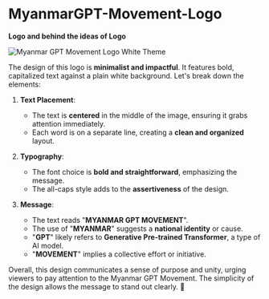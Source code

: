 # MyanmarGPT-Movement-Logo
**Logo and behind the ideas of Logo**

![Myanmar GPT Movement Logo White Theme](https://github.com/MyanmarGPT-Movement/MyanmarGPT-Movement-Logo/assets/81403162/ba49dacc-342c-479d-bdd7-d6d6c4099687)

The design of this logo is **minimalist and impactful**. 
It features bold, capitalized text against a plain white background. 
Let's break down the elements:

1. **Text Placement**:
   - The text is **centered** in the middle of the image, ensuring it grabs attention immediately.
   - Each word is on a separate line, creating a **clean and organized** layout.

2. **Typography**:
   - The font choice is **bold and straightforward**, emphasizing the message.
   - The all-caps style adds to the **assertiveness** of the design.

3. **Message**:
   - The text reads "**MYANMAR GPT MOVEMENT**".
   - The use of "**MYANMAR**" suggests a **national identity** or cause.
   - "**GPT**" likely refers to **Generative Pre-trained Transformer**, a type of AI model.
   - "**MOVEMENT**" implies a collective effort or initiative.

Overall, this design communicates a sense of purpose and unity, urging viewers to pay attention to the Myanmar GPT Movement. The simplicity of the design allows the message to stand out clearly. 🌟
